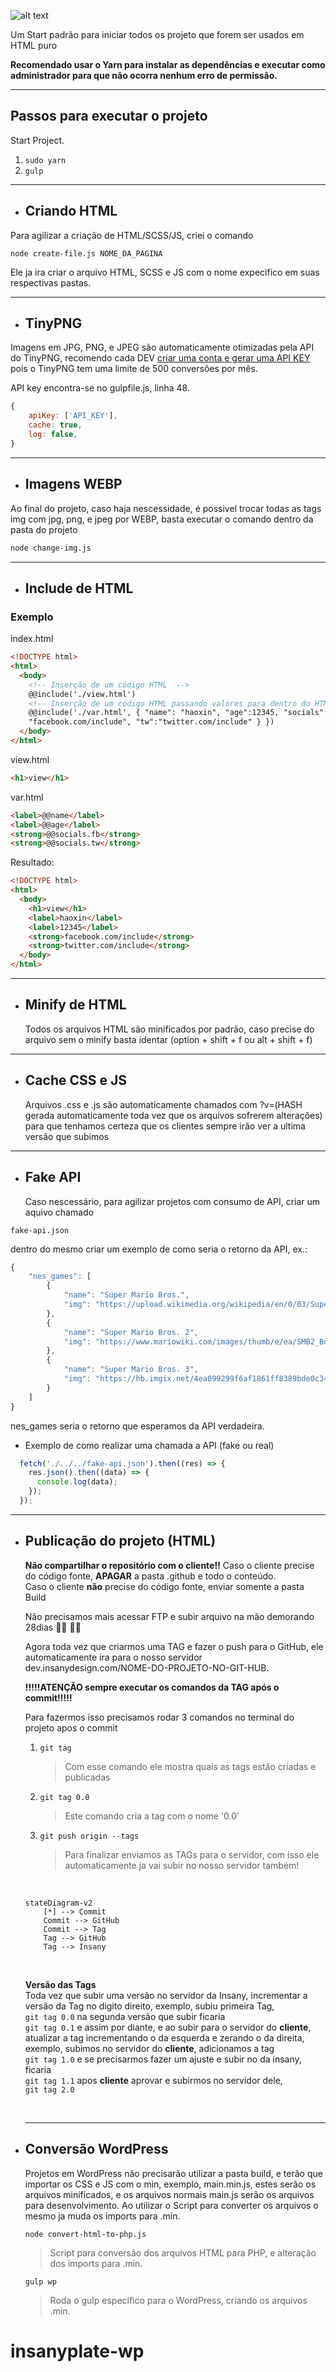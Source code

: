 ![alt text](./assets/logo-insany.svg 'Insany Design')

Um Start padrão para iniciar todos os projeto que forem ser usados em HTML puro

**Recomendado usar o Yarn para instalar as dependências e executar como administrador para que não ocorra nenhum erro de permissão.**

---

## Passos para executar o projeto

Start Project.

1. `sudo yarn`
2. `gulp`

---

- ## Criando HTML

Para agilizar a criação de HTML/SCSS/JS, criei o comando

```
node create-file.js NOME_DA_PAGINA
```

Ele ja ira criar o arquivo HTML, SCSS e JS com o nome expecifico em suas respectivas pastas.

---

- ## TinyPNG

Imagens em JPG, PNG, e JPEG são automaticamente otimizadas pela API do TinyPNG, recomendo cada DEV [criar uma conta e gerar uma API KEY](https://tinypng.com/developers) pois o TinyPNG tem uma limite de 500 conversões por mês.

API key encontra-se no gulpfile.js, linha 48.

```javascript
{
    apiKey: ['API_KEY'],
    cache: true,
    log: false,
}
```

---

- ## Imagens WEBP

Ao final do projeto, caso haja nescessidade, é possivel trocar todas as tags img com jpg, png, e jpeg por WEBP, basta executar o comando dentro da pasta do projeto

```bash
node change-img.js
```

---

- ## Include de HTML

### Exemplo

index.html

```html
<!DOCTYPE html>
<html>
  <body>
    <!-- Inserção de um código HTML  -->
    @@include('./view.html')
    <!-- Inserção de um código HTML passando valores para dentro do HTML  -->
    @@include('./var.html', { "name": "haoxin", "age":12345, "socials": { "fb":
    "facebook.com/include", "tw":"twitter.com/include" } })
  </body>
</html>
```

view.html

```html
<h1>view</h1>
```

var.html

```html
<label>@@name</label>
<label>@@age</label>
<strong>@@socials.fb</strong>
<strong>@@socials.tw</strong>
```

Resultado:

```html
<!DOCTYPE html>
<html>
  <body>
    <h1>view</h1>
    <label>haoxin</label>
    <label>12345</label>
    <strong>facebook.com/include</strong>
    <strong>twitter.com/include</strong>
  </body>
</html>
```

---

- ## Minify de HTML

  Todos os arquivos HTML são minificados por padrão, caso precise do arquivo sem o minify basta identar (option + shift + f ou alt + shift + f)

---

- ## Cache CSS e JS
  Arquivos .css e .js são automaticamente chamados com ?v=(HASH gerada automaticamente toda vez que os arquivos sofrerem alterações) para que tenhamos certeza que os clientes sempre irão ver a ultima versão que subimos

---

- ## Fake API

  Caso nescessário, para agilizar projetos com consumo de API, criar um aquivo chamado

```
fake-api.json
```

dentro do mesmo criar um exemplo de como seria o retorno da API, ex.:

```javascript
{
    "nes_games": [
        {
            "name": "Super Mario Bros.",
            "img": "https://upload.wikimedia.org/wikipedia/en/0/03/Super_Mario_Bros._box.png"
        },
        {
            "name": "Super Mario Bros. 2",
            "img": "https://www.mariowiki.com/images/thumb/e/ea/SMB2_Boxart.png/1200px-SMB2_Boxart.png"
        },
        {
            "name": "Super Mario Bros. 3",
            "img": "https://hb.imgix.net/4ea099299f6af1861ff8389bde0c34b6c4957224.jpg?auto=compress,format&fit=crop&h=353&w=616&s=86d8ce7ac94fb9cbb94b6322cb630cb1"
        }
    ]
}
```
nes_games seria o retorno que esperamos da API verdadeira.

- Exemplo de como realizar uma chamada a API (fake ou real)

```javascript
  fetch('./../../fake-api.json').then((res) => {
    res.json().then((data) => {
      console.log(data);
    });
  });
```
---

- ## Publicação do projeto (HTML)

  **Não compartilhar o repositório com o cliente!!**
    Caso o cliente precise do código fonte, **APAGAR** a pasta .github e todo o conteúdo. </br>
    Caso o cliente **não** precise do código fonte, enviar somente a pasta Build

  Não precisamos mais acessar FTP e subir arquivo na mão demorando 28dias 💃🏼 🕺🏻

  Agora toda vez que criarmos uma TAG e fazer o push para o GitHub, ele automaticamente ira para o nosso servidor dev.insanydesign.com/NOME-DO-PROJETO-NO-GIT-HUB.

  **!!!!!ATENÇÃO sempre executar os comandos da TAG após o commit!!!!!**

  Para fazermos isso precisamos rodar 3 comandos no terminal do projeto apos o commit

  1. `git tag`
      >Com esse comando ele mostra quais as tags estão criadas e publicadas
  2. `git tag 0.0`
      >Este comando cria a tag com o nome '0.0' 
  3. `git push origin --tags`
      >Para finalizar enviamos as TAGs para o servidor, com isso ele automaticamente ja vai subir no nosso servidor também!

  </br>

  ```mermaid
  stateDiagram-v2
      [*] --> Commit
      Commit --> GitHub
      Commit --> Tag
      Tag --> GitHub
      Tag --> Insany
  ```
  </br>

  **Versão das Tags**</br>
    Toda vez que subir uma versão no servidor da Insany, incrementar a versão da Tag no digito direito, exemplo, subiu primeira Tag,</br> 
    `git tag 0.0` na segunda versão que subir ficaria </br>
    `git tag 0.1` e assim por diante, e ao subir para o servidor do **cliente**, atualizar a tag incrementando o da esquerda e zerando o da direita, exemplo, subimos no servidor do **cliente**, adicionamos a tag </br>
    `git tag 1.0` e se precisarmos fazer um ajuste e subir no da insany, ficaria </br>
    `git tag 1.1` apos **cliente** aprovar e subirmos no servidor dele, </br>
    `git tag 2.0`

  <br/>

  ---
  
- ## Conversão WordPress

  Projetos em WordPress não precisarão utilizar a pasta build, e terão que importar os CSS e JS com o min, exemplo, main.min.js, estes serão os arquivos minificados, e os arquivos normais main.js serão os arquivos para desenvolvimento. Ao utilizar o Script para converter os arquivos o mesmo ja muda os imports para .min.

  `node convert-html-to-php.js`
    >Script para conversão dos arquivos HTML para PHP, e alteração dos imports para .min.
  
  `gulp wp`
    >Roda o gulp específico para o WordPress, criando os arquivos .min.   
# insanyplate-wp

